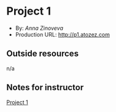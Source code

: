 # Project 1
+ By: *Anna Zinoveva*
+ Production URL: <http://p1.atozez.com>


## Outside resources
n/a

## Notes for instructor
[Project 1](http://p1.atozez.com)
